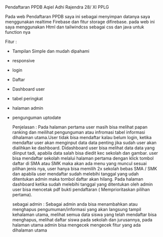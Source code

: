 Pendaftaran PPDB Aqiel Adhi Rajendra 28/ XI PPLG

Pada web Pendaftaran PPDB saya ini sebagai menyimpan datanya saya menggunakan realtime Firebase dan fitur storage difirebase. pada web ini saya menggunakan Html dan tailwindcss sebagai css dan java untuk function nya

Fitur : 
- Tampilan Simple dan mudah dipahami
- responsive
- login
- Daftar
- Dashboard user
- tabel peringkat
- halaman admin
- pengunguman uptodate

  Penjelasan :
  Pada halaman pertama user masih bisa melihat papan ranking dan meilihat pengunguman atau infromasi tabel informasi dihalaman utama.User tidak bisa mendaftar kalau belum login, ketika mendaftar user akan menginput data data penting jika sudah user akan dialihkan ke dashboard. Didashboard user bisa melihat data data yang diinput tadi, apabila data salah bisa diedit kec sekolah dan gambar. user bisa mendaftar sekolah melalui halaman pertama dengan klick tombol daftar di SMA atau SMK maka akan ada menu yang muncul sesuai pilihan jenis nya, user hanya bisa memilih 2x sekolah bebas SMA / SMK dan apabila user mendaftar sudah melebihi tanggal yang udah ditentukan admin maka tombol daftar akan hilang. Pada halaman dashboard ketika sudah melebihi tanggal yang ditentukan oleh admin user bisa mencetak pdf bukti pendaftaran ( Memprioritaskan pilihan pertama).


  sebagai admin :
  Sebagai admin anda bisa menambahkan atau menghapus pengumuman/informasi yang akan langsung tampil kehalaman utama, melihat semua data siswa yang telah mendaftar bisa menghapus, melihat daftar siswa pada sekolah dan jurusannya, pada halaman utama admin bisa mengecek mengecek fitur yang ada dihalaman utama

